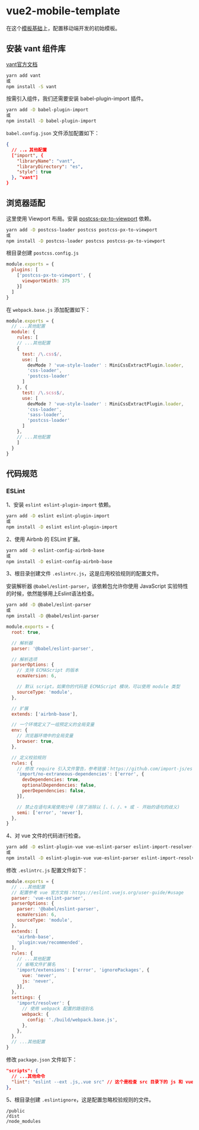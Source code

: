 # vue2-mobile-template

在这个[模板基础](https://github.com/huitoutunao/webpack-vue-template)上，配置移动端开发的初始模板。

## 安装 vant 组件库

[vant官方文档](https://vant-contrib.gitee.io/vant/#/zh-CN/quickstart)
```sh
yarn add vant
或
npm install -S vant
```

按需引入组件，我们还需要安装 babel-plugin-import 插件。
```sh
yarn add -D babel-plugin-import
或
npm install -D babel-plugin-import
```

`babel.config.json` 文件添加配置如下：
```json
{
  // ..。其他配置
  ["import", {
    "libraryName": "vant",
    "libraryDirectory": "es",
    "style": true
  }, "vant"]
}
```

## 浏览器适配

这里使用 Viewport 布局。安装 [postcss-px-to-viewport](https://github.com/evrone/postcss-px-to-viewport/blob/master/README_CN.md) 依赖。

```sh
yarn add -D postcss-loader postcss postcss-px-to-viewport
或
npm install -D postcss-loader postcss postcss-px-to-viewport
```

根目录创建 `postcss.config.js`
```js
module.exports = {
  plugins: [
    ['postcss-px-to-viewport', {
      viewportWidth: 375
    }]
  ]
}
```

在 `webpack.base.js` 添加配置如下：
```js
module.exports = {
  // ...其他配置
  module: {
    rules: [
    // ...其他配置
    {
      test: /\.css$/,
      use: [
        devMode ? 'vue-style-loader' : MiniCssExtractPlugin.loader,
        'css-loader',
        'postcss-loader'
      ]
    }, {
      test: /\.scss$/,
      use: [
        devMode ? 'vue-style-loader' : MiniCssExtractPlugin.loader,
        'css-loader',
        'sass-loader',
        'postcss-loader'
      ]
    },
    // ...其他配置
    ]
  }
}
```

## 代码规范

### ESLint

1、安装 `eslint eslint-plugin-import` 依赖。
```sh
yarn add -D eslint eslint-plugin-import
或
npm install -D eslint eslint-plugin-import
```

2、使用 Airbnb 的 ESLint 扩展。
```sh
yarn add -D eslint-config-airbnb-base
或
npm install -D eslint-config-airbnb-base
```

3、根目录创建文件 `.eslintrc.js`，这是应用校验规则的配置文件。

安装解析器 `@babel/eslint-parser`，该依赖包允许你使用 JavaScript 实验特性的时候，依然能够用上Eslint语法检查。
```sh
yarn add -D @babel/eslint-parser
或
npm install -D @babel/eslint-parser
```
```js
module.exports = {
  root: true,

  // 解析器
  parser: '@babel/eslint-parser',

  // 解析选项
  parserOptions: {
    // 支持 ECMAScript 的版本
    ecmaVersion: 6,

    // 默认 script。如果你的代码是 ECMAScript 模块，可以使用 module 类型
    sourceType: 'module',
  },

  // 扩展
  extends: ['airbnb-base'],

  // 一个环境定义了一组预定义的全局变量
  env: {
    // 浏览器环境中的全局变量
    browser: true,
  },

  // 定义校验规则
  rules: {
    // 修改 require 引入文件警告，参考链接：https://github.com/import-js/eslint-plugin-import/blob/v2.24.2/docs/rules/no-extraneous-dependencies.md
    'import/no-extraneous-dependencies': ['error', {
      devDependencies: true,
      optionalDependencies: false,
      peerDependencies: false,
    }],

    // 禁止在语句末尾使用分号 (除了消除以 [、(、/、+ 或 - 开始的语句的歧义)
    semi: ['error', 'never'],
  },
}
```

4、对 vue 文件的代码进行检查。
```sh
yarn add -D eslint-plugin-vue vue-eslint-parser eslint-import-resolver-webpack
或
npm install -D eslint-plugin-vue vue-eslint-parser eslint-import-resolver-webpack
```

修改 `.eslintrc.js` 配置文件如下：
```js
module.exports = {
  // ...其他配置
  // 配置参考 vue 官方文档：https://eslint.vuejs.org/user-guide/#usage
  parser: 'vue-eslint-parser',
  parserOptions: {
    parser: '@babel/eslint-parser',
    ecmaVersion: 6,
    sourceType: 'module',
  },
  extends: [
    'airbnb-base',
    'plugin:vue/recommended',
  ],
  rules: {
    // ...其他配置
    // 省略文件扩展名
    'import/extensions': ['error', 'ignorePackages', {
      vue: 'never',
      js: 'never',
    }],
  },
  settings: {
    'import/resolver': {
      // 使用 webpack 配置的路径别名
      webpack: {
        config: './build/webpack.base.js',
      },
    },
  },
  // ...其他配置
}
```

修改 `package.json` 文件如下：
```json
"scripts": {
  // ...其他命令
  "lint": "eslint --ext .js,.vue src" // 这个是检查 src 目录下的 js 和 vue 文件。https://eslint.org/docs/user-guide/command-line-interface
},
```

5、根目录创建 `.eslintignore`，这是配置忽略校验规则的文件。
```
/public
/dist
/node_modules
```


